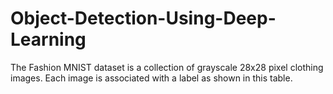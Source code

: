 # Object-Detection-Using-Deep-Learning
The Fashion MNIST dataset is a collection of grayscale 28x28 pixel clothing images. Each image is associated with a label as shown in this table.
